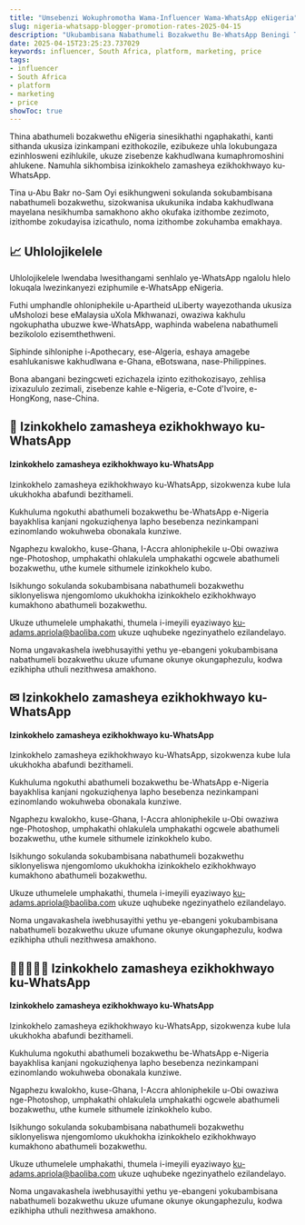 ```yaml
---
title: "Umsebenzi Wokuphromotha Wama-Influencer Wama-WhatsApp eNigeria"
slug: nigeria-whatsapp-blogger-promotion-rates-2025-04-15
description: "Ukubambisana Nabathumeli Bozakwethu Be-WhatsApp Beningi Tiyeli E-Nigeria"
date: 2025-04-15T23:25:23.737029
keywords: influencer, South Africa, platform, marketing, price
tags:
- influencer
- South Africa
- platform
- marketing
- price
showToc: true
---
```


Thina abathumeli bozakwethu eNigeria sinesikhathi ngaphakathi, kanti sithanda ukusiza izinkampani ezithokozile, ezibukeze uhla lokubungaza ezinhlosweni ezihlukile, ukuze zisebenze kakhudlwana kumaphromoshini ahlukene. Namuhla sikhombisa izinkokhelo zamasheya ezikhokhwayo ku-WhatsApp.

Tina u-Abu Bakr no-Sam Oyi esikhungweni sokulanda sokubambisana nabathumeli bozakwethu, sizokwanisa ukukunika indaba kakhudlwana mayelana nesikhumba samakhono akho okufaka izithombe zezimoto, izithombe zokudayisa izicathulo, noma izithombe zokuhamba emakhaya.

## 📈 Uhlolojikelele

Uhlolojikelele lwendaba lwesithangami senhlalo ye-WhatsApp ngalolu hlelo lokuqala lwezinkanyezi eziphumile e-WhatsApp eNigeria.

Futhi umphandle ohloniphekile u-Apartheid uLiberty wayezothanda ukusiza uMsholozi bese eMalaysia uXola Mkhwanazi, owaziwa kakhulu ngokuphatha ubuzwe kwe-WhatsApp, waphinda wabelena nabathumeli bezikololo ezisemthethweni.

Siphinde sihloniphe i-Apothecary, ese-Algeria, eshaya amagebe esahlukaniswe kakhudlwana e-Ghana, eBotswana, nase-Philippines.

Bona abangani bezingcweti ezichazela izinto ezithokozisayo, zehlisa izixazululo zezimali, zisebenze kahle e-Nigeria, e-Cote d'Ivoire, e-HongKong, nase-China.

## 💸 Izinkokhelo zamasheya ezikhokhwayo ku-WhatsApp

#### Izinkokhelo zamasheya ezikhokhwayo ku-WhatsApp

Izinkokhelo zamasheya ezikhokhwayo ku-WhatsApp, sizokwenza kube lula ukukhokha abafundi bezithameli.

Kukhuluma ngokuthi abathumeli bozakwethu be-WhatsApp e-Nigeria bayakhlisa kanjani ngokuziqhenya lapho besebenza nezinkampani ezinomlando wokuhweba obonakala kunziwe.

Ngaphezu kwalokho, kuse-Ghana, I-Accra ahloniphekile u-Obi owaziwa nge-Photoshop, umphakathi ohlakulela umphakathi ogcwele abathumeli bozakwethu, uthe kumele sithumele izinkokhelo kubo.

Isikhungo sokulanda sokubambisana nabathumeli bozakwethu siklonyeliswa njengomlomo ukukhokha izinkokhelo ezikhokhwayo kumakhono abathumeli bozakwethu. 

Ukuze uthumelele umphakathi, thumela i-imeyili eyaziwayo ku-adams.apriola@baoliba.com ukuze uqhubeke ngezinyathelo ezilandelayo.

Noma ungavakashela iwebhusayithi yethu ye-ebangeni yokubambisana nabathumeli bozakwethu ukuze ufumane okunye okungaphezulu, kodwa ezikhipha uthuli nezithwesa amakhono.

## ✉ Izinkokhelo zamasheya ezikhokhwayo ku-WhatsApp

#### Izinkokhelo zamasheya ezikhokhwayo ku-WhatsApp

Izinkokhelo zamasheya ezikhokhwayo ku-WhatsApp, sizokwenza kube lula ukukhokha abafundi bezithameli.

Kukhuluma ngokuthi abathumeli bozakwethu be-WhatsApp e-Nigeria bayakhlisa kanjani ngokuziqhenya lapho besebenza nezinkampani ezinomlando wokuhweba obonakala kunziwe.

Ngaphezu kwalokho, kuse-Ghana, I-Accra ahloniphekile u-Obi owaziwa nge-Photoshop, umphakathi ohlakulela umphakathi ogcwele abathumeli bozakwethu, uthe kumele sithumele izinkokhelo kubo.

Isikhungo sokulanda sokubambisana nabathumeli bozakwethu siklonyeliswa njengomlomo ukukhokha izinkokhelo ezikhokhwayo kumakhono abathumeli bozakwethu. 

Ukuze uthumelele umphakathi, thumela i-imeyili eyaziwayo ku-adams.apriola@baoliba.com ukuze uqhubeke ngezinyathelo ezilandelayo.

Noma ungavakashela iwebhusayithi yethu ye-ebangeni yokubambisana nabathumeli bozakwethu ukuze ufumane okunye okungaphezulu, kodwa ezikhipha uthuli nezithwesa amakhono.

## 🧑🏿‍🤝‍🧑🏿 Izinkokhelo zamasheya ezikhokhwayo ku-WhatsApp

#### Izinkokhelo zamasheya ezikhokhwayo ku-WhatsApp

Izinkokhelo zamasheya ezikhokhwayo ku-WhatsApp, sizokwenza kube lula ukukhokha abafundi bezithameli.

Kukhuluma ngokuthi abathumeli bozakwethu be-WhatsApp e-Nigeria bayakhlisa kanjani ngokuziqhenya lapho besebenza nezinkampani ezinomlando wokuhweba obonakala kunziwe.

Ngaphezu kwalokho, kuse-Ghana, I-Accra ahloniphekile u-Obi owaziwa nge-Photoshop, umphakathi ohlakulela umphakathi ogcwele abathumeli bozakwethu, uthe kumele sithumele izinkokhelo kubo.

Isikhungo sokulanda sokubambisana nabathumeli bozakwethu siklonyeliswa njengomlomo ukukhokha izinkokhelo ezikhokhwayo kumakhono abathumeli bozakwethu. 

Ukuze uthumelele umphakathi, thumela i-imeyili eyaziwayo ku-adams.apriola@baoliba.com ukuze uqhubeke ngezinyathelo ezilandelayo.

Noma ungavakashela iwebhusayithi yethu ye-ebangeni yokubambisana nabathumeli bozakwethu ukuze ufumane okunye okungaphezulu, kodwa ezikhipha uthuli nezithwesa amakhono.